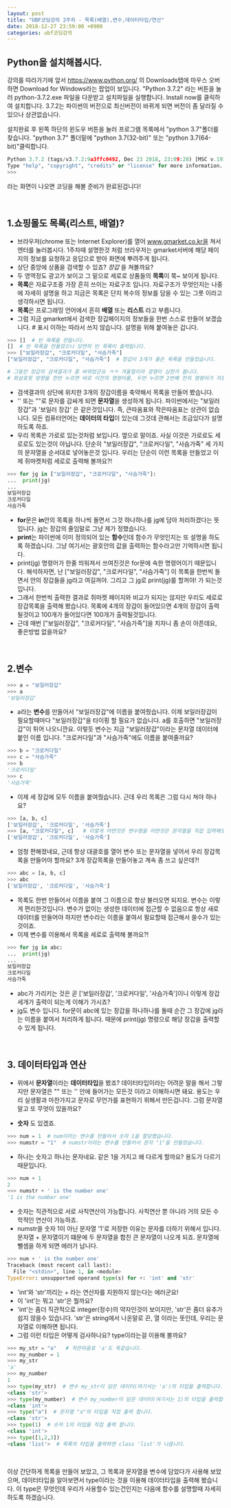 ```yaml
---
layout: post
title: "UBF코딩강의 2주차 - 목록(배열),변수,데이터타입/연산"
date: 2018-12-27 23:59:00 +0900
categories: ubf코딩강의
---
```


## Python을 설치해봅시다.

강의를 따라가기에 앞서 https://www.python.org/ 의 Downloads탭에 마우스 오버하면 Download for Windows라는 팝업이 보입니다. "Python 3.7.2" 라는 버튼을 눌러 python-3.7.2.exe 파일을 다운받고 설치파일을 실행합니다. Install now를 클릭하여 설치합니다. 3.7.2는 파이썬의 버전으로 최신버전이 바뀌게 되면 버전이 좀 달라질 수 있으나 상관없습니다.

설치완료 후 왼쪽 하단의 윈도우 버튼을 눌러 프로그램 목록에서 "python 3.7"폴더를 찾습니다. "python 3.7" 폴더밑에 "python 3.7(32-bit)" 또는 "python 3.7(64-bit)"클릭합니다.

```python
Python 3.7.2 (tags/v3.7.2:9a3ffc0492, Dec 23 2018, 23:09:28) [MSC v.1916 64 bit (AMD64)] on win32
Type "help", "copyright", "credits" or "license" for more information.
>>>

```

라는 화면이 나오면 코딩을 해볼 준비가 완료된겁니다!

<br/>

## 1.쇼핑몰도 목록(리스트, 배열)?

+ 브라우저(chrome 또는 Internet Explorer)를 열어 www.gmarket.co.kr을 쳐서 엔터를 눌러봅시다.  1주차때 설명한것 처럼 브라우저는 gmarket서버에 해당 페이지의 정보를 요청하고 응답으로 받아 화면에 뿌려주게 됩니다. 
+ 상단 중앙에 상품을 검색할 수 있죠? _장갑_ 을 쳐볼까요?
+ 두 영역정도 광고가 보이고 그 밑으로 세로로 상품들의 **목록**이 쭉~ 보이게 됩니다.
+ **목록**은 자료구조중 가장 흔히 쓰이는 자료구조 입니다. 자료구조가 무엇인지는 나중에 자세히 설명을 하고 지금은 목록은 단지 복수의 정보를 담을 수 있는 그릇 이라고 생각하시면 됩니다.
+ **목록**은 프로그래밍 언어에서 흔히 **배열** 또는 **리스트** 라고 부릅니다.
+ 그럼 지금 gmarket에서 검색한 장갑페이지의 정보들을 한번 스스로 만들어 보겠습니다. # 표시 이하는 따라서 쓰지 않습니다. 설명을 위해 붙여놓은 겁니다.

```python
>>> []  # 빈 목록을 만듭니다.
[]  # 빈 목록을 만들었으니 당연히 빈 목록이 출력됩니다.
>>> ["보일러장갑", "크로커다일", "사슴가죽"]  
["보일러장갑", "크로커다일", "사슴가죽"]  # 장갑이 3개가 들은 목록을 만들었습니다.

# 그동안 장갑의 검색결과가 좀 바뀌었군요 ㅋㅋ 겨울철이라 경쟁이 심한가 봅니다.
# 화살표윗 방향을 한번 누르면 바로 이전의 명령어를, 두번 누르면 2번째 전의 명령어가 자동생성 됩니다.
```

+ 검색결과의 상단에 위치한 3개의 장갑이름을 축약해서 목록을 만들어 봤습니다.
+ ''  또는 ""로 문자를 감싸게 되면 **문자열**을 생성하게 됩니다. 파이썬에서는 "보일러 장갑"과 '보일러 장갑' 은 같은것입니다. 즉, 큰따옴표와 작은따옴표는 상관이 없습니다. 모든 컴퓨터언어는 **데이터의 타입**이 있는데 그것데 관해서는 조금있다가 설명하도록 하죠.
+ 우리 목록은 가로로 있는것처럼 보입니다. 옆으로 말이죠. 사실 이것은 가로로도 세로로도 있는것이 아닙니다. 단순히 "보일러장갑", "크로커다일", "사슴가죽" 세 가지의 문자열을 순서대로 넣어놓은것 입니다. 우리는 단순이 이런 목록을 만들었고 이제 쥐마켓처럼 세로로 출력해 볼까요?!

```python
>>> for jg in ["보일러장갑", "크로커다일", "사슴가죽"]:
...  print(jg)
...
보일러장갑
크로커다일
사슴가죽
```

+ **for**문은 **in**안의 목록을 하나씩 돌면서 그것 하나하나를 jg에 담아 처리하겠다는 뜻입니다. jg는 장갑의 줄임말로 그냥 제가 정했습니다.
+ **print**는 파이썬에 이미 정의되어 있는 **함수**인데 함수가 무엇인지는 또 설명을 하도록 하겠습니다. 그냥 여기서는 괄호안의 값을 출력하는 함수라고만 기억하시면 됩니다.
+ print(jg) 명령어가 한줄 띄워져서 쓰여진것은 for문에 속한 명령어이기 때문입니다. 해석하자면, 난 ["보일러장갑", "크로커다일", "사슴가죽"] 이 목록을 한번씩 돌면서 안의 장갑들을 jg라고 여길꺼야. 그리고 그 jg로 print(jg)를 할꺼야! 가 되는것입니다.
+ 그래서 한번씩 출력한 결과로 쥐마켓 페이지와 비교가 되지는 않지만 우리도 세로로 장갑목록을 출력해 봤습니다. 목록에 4개의 장갑이 들어있으면 4개의 장갑이 출력될것이고 100개가 들어있다면 100개가 출력될것입니다.
+ 근데 매번 ["보일러장갑", "크로커다일", "사슴가죽"]을 치자니 좀 손이 아픈데요, 좋은방법 없을까요?

<br/>


## 2.변수

```python
>>> a = "보일러장갑"
>>> a
'보일러장갑'
```

+ a라는 **변수**를 만들어서 "보일러장갑"에 이름을 붙여줬습니다. 이제 보일러장갑이 필요할때마다 "보일러장갑"을 타이핑 할 필요가 없습니다. a를 호출하면 "보일러장갑"이 튀어 나오니깐요. 이렇듯 변수는 지금 "보일러장갑"이라는 문자열 데이터에 붙인 이름 입니다. "크로커다일"과 "사슴가죽"에도 이름을 붙여줄까요?

```python
>>> b = "크로커다일"
>>> c = "사슴가죽"
>>> b
'크로커다일'
>>> c
'사슴가죽'
```

+ 이제 세 장갑에 모두 이름을 붙여줬습니다. 근데 우리 목록은 그럼 다시 쳐야 하나요?

```python
>>> [a, b, c]
['보일러장갑', '크로커다일', '사슴가죽']
>>> [a, "크로커다일", c]   # 이렇게 어떤것은 변수명을 어떤것은 문자열을 직접 입력해도 돼요!
['보일러장갑', '크로커다일', '사슴가죽']
```

+ 엄청 편해졌네요, 근데 항상 대괄호를 열어 변수 또는 문자열을 넣어서 우리 장갑목록을 만들어야 할까요? 3개 장갑목록을 만들어놓고 계속 좀 쓰고 싶은데?!

```python
>>> abc = [a, b, c]
>>> abc
['보일러장갑', '크로커다일', '사슴가죽']
```

+ 목록도 한번 만들어서 이름을 붙여 그 이름으로 항상 불러오면 되지요. 변수는 이렇게 편리한것입니다. 변수가 없이는 생성한 데이터에 접근할 수 없음으로 항상 새로 데이터를 만들어야 하지만 변수라는 이름을 붙여서 필요할때 접근해서 쓸수가 있는것이죠.
+ 이제 변수를 이용해서 목록을 세로로 출력해 볼까요?!

```python
>>> for jg in abc:
...  print(jg)
...
보일러장갑
크로커다일
사슴가죽
```

+ abc가 가리키는 것은 곧 ['보일러장갑', '크로커다일', '사슴가죽']이니 이렇게 장갑세개가 출력이 되는게 이해가 가시죠?
+ jg도 변수 입니다. for문이 abc에 있는 장갑을 하나하나를 돌때 순간 그 장갑에 jg라는 이름을 붙여서 처리하게 됩니다. 때문에 print(jg) 명령으로 해당 장갑을 출력할 수 있게 됩니다.

<br/>

## 3. 데이터타입과 연산

+ 위에서 **문자열**이라는 **데이터타입**을 봤죠? 데이터타입이라는 어려운 말을 해서 그렇지만 문자열은 "" 또는 '' 안에 들어가는 모든것 이라고 이해하시면 돼요. 용도는 우리 실생활과 마찬가지고 문자로 무언가를 표현하기 위해서 만든겁니다. 그럼 문자열 말고 또 무엇이 있을까요?

+ **숫자** 도 있겠죠.

```python
>>> num = 1  # num이라는 변수를 만들어서 숫자 1을 할당했습니다.
>>> numstr = "1"  # numstr이라는 변수를 만들어서 문자 "1"을 만들었습니다.
```

+ 하나는 숫자고 하나는 문자네요. 같은 1을 가지고 왜 다르게 할까요? 용도가 다르기 때문입니다.

```python
>>> num + 1
2
>>> numstr + ' is the number one' 
'1 is the number one'
```

+ 숫자는 직관적으로 서로 사칙연산이 가능합니다. 사칙연산 뿐 아니라 거의 모든 수학적인 연산이 가능하죠.
+ numstr을 숫자 1이 아닌 문자열 '1'로 저장한 이유는 문자를 더하기 위해서 입니다. 문자열 + 문자열이기 떄문에 두 문자열을 합친 큰 문자열이 나오게 되죠. 문자열에 뺄셈을 하게 되면 에러가 납니다.

``` python
>>> num + ' is the number one'
Traceback (most recent call last):
  File "<stdin>", line 1, in <module>
TypeError: unsupported operand type(s) for +: 'int' and 'str'
```

+ 'int'와 'str'끼리는 + 라는 연산자를 지원하지 않는다는 에러군요!
+ 이 'int'는 뭐고 'str'은 뭘까요?
+ 'int'는 좀더 직관적으로 integer(정수)의 약자인것이 보이지만, 'str'은 좀더 유추가 쉽지 않을수 있습니다. 'str'은 string에서 나온말로 끈, 열 이라는 뜻인데, 우리는 문자열로 이해하면 됩니다.
+ 그럼 이런 타입은 어떻게 검사하나요? type이라는걸 이용해 볼까요?

```python
>>> my_str = "a"   # 작은따옴표 'a'도 똑같습니다.
>>> my_number = 1
>>> my_str
'a'
>>> my_number
1
>>> type(my_str)  # 변수 my_str이 담은 데이터(여기서는 'a')의 타입을 출력합니다.
<class 'str'>
>>> type(my_number)  # 변수 my_number이 담은 데이터(여기서는 1)의 타입을 출력합니다.
<class 'int'> 
>>> type("a")  # 문자열 "a"의 타입을 직접 출력 합니다.
<class 'str'>
>>> type(1)  # 숫자 1의 타입을 직접 출력 합니다.
<class 'int'>
>>> type([1,2,3])
<class 'list'>  # 목록의 타입을 출력하면 class 'list'가 나옵니다.
```

<br/>

이상 간단하게 목록을 만들어 보았고, 그 목록과 문자열을 변수에 담았다가 사용해 보았으며, 데이터타입을 알아보면서 type이라는 것을 이용해 데이터타입을 출력해 봤습니다. 이 type은 무엇인데 우리가 사용할수 있는건인지는 다음에 함수를 설명할때 자세히 하도록 하겠습니다.